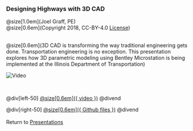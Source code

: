 ### Designing Highways with 3D CAD
@size[1.0em](Joel Graff, PE)<br>
@size[0.6em](Copyright 2018, CC-BY-4.0 [License](https://github.com/joelgraff/presentations/license.md))

<br>
    @size[0.6em](3D CAD is transforming the way traditional engineering gets done.  Transportation engineering is no exception.  This presentation explores how 3D parametric modeling using Bentley Microstation is being implemented at the Illinois Department of Transportation)

![Video](https://www.youtube.com/embed/2DKoX7WoAOw)

<br>

@div[left-50]
[@size[0.6em]({ video })](https://www.youtube.com/watch?v=2DKoX7WoAOw)
@divend

@div[right-50]
[@size[0.6em]({ Github files })](https://github.com/joelgraff/presentations/tree/master/designing_highways_with_3d_cad)
@divend
<br><br>
<span syle="text-size:50%">
Return to [Presentations](https://gitpitch.com/joelgraff/presentations)
</span>